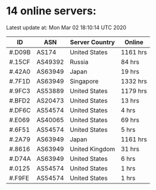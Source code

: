 # 14 online servers:

Latest update at: Mon Mar 02 18:10:14 UTC 2020

| ID | ASN | Server Country | Online |
| -- | --- | -------------- | ------ |
| #.D09B | AS174 | United States | 1161 hrs |
| #.15CF | AS49392 | Russia | 84 hrs |
| #.42A0 | AS63949 | Japan | 19 hrs |
| #.7F1D | AS63949 | Singapore | 1332 hrs |
| #.9FC3 | AS53889 | United States | 1179 hrs |
| #.BFD2 | AS20473 | United States | 13 hrs |
| #.DF6C | AS54574 | United States | 4 hrs |
| #.E069 | AS40065 | United States | 69 hrs |
| #.6F51 | AS54574 | United States | 5 hrs |
| #.2A79 | AS63949 | Japan | 1161 hrs |
| #.8616 | AS63949 | United Kingdom | 31 hrs |
| #.D74A | AS63949 | United States | 6 hrs |
| #.0125 | AS54574 | United States | 1 hrs |
| #.F9FE | AS54574 | United States | 1 hrs |

